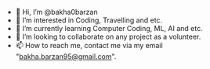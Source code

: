 - 👋 Hi, I’m @bakha0barzan
- 👀 I’m interested in Coding, Travelling and etc.
- 🌱 I’m currently learning Computer Coding, ML, AI and etc.
- 💞️ I’m looking to collaborate on any project as a volunteer.
- 📫 How to reach me, contact me via my email "bakha.barzan95@gmail.com".

<!---
bakha0barzan/bakha0barzan is a ✨ special ✨ repository because its `README.md` (this file) appears on your GitHub profile.
You can click the Preview link to take a look at your changes.
--->
